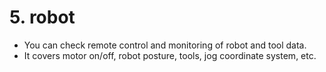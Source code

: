 # 5. robot

- You can check remote control and monitoring of robot and tool data.
- It covers motor on/off, robot posture, tools, jog coordinate system, etc.
